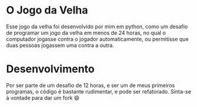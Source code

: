 # O Jogo da Velha

Esse jogo da velha foi desenvolvido por mim em python, como um desafio de programar um jogo da velha em menos de 24 horas, no qual o computador jogasse contra o jogador automaticamente, ou permitisse que duas pessoas jogassem uma contra a outra.

# Desenvolvimento 

Por ser parte de um desafio de 12 horas, e ser um de meus primeiros programas, o código é bastante rudimentar, e pode ser refatorado. Sinta-se à vontade para dar um fork 😄

